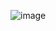 ![image](https://github.com/akhilm91/AlgoExpert-interview-questions/assets/45547175/f34cafb8-ebb7-42ae-be4b-70844754e39c)
